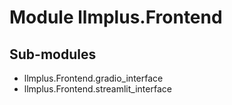 Module llmplus.Frontend
=======================

Sub-modules
-----------
* llmplus.Frontend.gradio_interface
* llmplus.Frontend.streamlit_interface